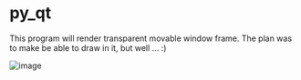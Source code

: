 # py_qt

This program will render transparent movable window frame. The plan was to make be able to draw in it, but well ... :)

![image](https://github.com/0dminnimda/py_qt/assets/52697657/c43e4d58-70bc-4b94-969d-ea249827d74d)
